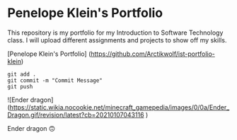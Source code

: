 # Penelope Klein's Portfolio

This repository is my portfolio for my Introduction to Software Technology class. I will upload different assignments and projects to show off my skills.

[Penelope Klein's Portfolio] (https://github.com/Arctikwolf/ist-portfolio-klein)

```
git add .
git commit -m "Commit Message"
git push
```

![Ender dragon] (https://static.wikia.nocookie.net/minecraft_gamepedia/images/0/0a/Ender_Dragon.gif/revision/latest?cb=20210107043116
)

Ender dragon :upside_down_face:
